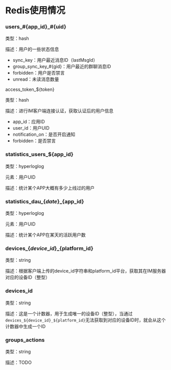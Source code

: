 # Redis使用情况

### users\_\#\{app\_id\}\_\#\{uid\}

类型：hash

描述：用户的一些状态信息

- sync\_key：用户最近消息ID（lastMsgId）
- group\_sync\_key\_\#\{gid\}：用户最近的群聊消息ID
- forbidden：用户是否禁言
- unread：未读消息数量

 access\_token\_$\{token\}

类型：hash

描述：进行IM客户端连接认证，获取认证后的用户信息

- app\_id：应用ID
- user\_id：用户UID
- notification\_on：是否开启通知
- forbidden：是否禁言

### statistics\_users\_$\{app\_id\}

类型：hyperloglog

元素：用户UID

描述：统计某个APP大概有多少上线过的用户

### statistics\_dau\_$\{date\}\_$\{app\_id\}

类型：hyperloglog

元素：用户UID

描述：统计某个APP在某天的活跃用户数

### devices\_$\{device\_id\}\_$\{platform\_id\}

类型：string

描述：根据客户端上传的device\_id字符串和platform\_id平台，获取其在IM服务器对应的设备ID（整型）

### devices\_id

类型：string

描述：这是一个计数器，用于生成唯一的设备ID（整型），当通过`devices_${device_id}_${platform_id}`无法获取到对应的设备ID时，就会从这个计数器中生成一个ID

### groups\_actions

类型：string

描述：TODO
